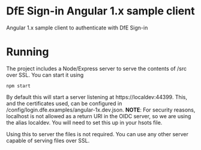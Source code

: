 # DfE Sign-in Angular 1.x sample client
Angular 1.x sample client to authenticate with DfE Sign-in

# Running
The project includes a Node/Express server to serve the contents of /src over SSL. You can start it using

```
npm start
```

By default this will start a server listening at https://localdev:44399. This, and the certificates used, can be configured in /config/login.dfe.examples/angular-1x.dev.json.
**NOTE**: For security reasons, localhost is not allowed as a return URI in the OIDC server, so we are using the alias localdev. You will need to set this up in your hsots file.

Using this to server the files is not required. You can use any other server capable of serving files over SSL.